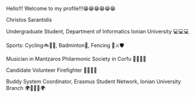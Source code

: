 Hello!!! Welcome to my profile!!!😁😁😁😁😁😁

Christos Sarantidis

Undergraduate Student, Department of Informatics Ionian University  💻💻💻

Sports: Cycling🚲🚵‍♂️, Badminton🏸, Fencing 🤺⚔🛡

Musician in Mantzaros Philarmonic Society in Corfu 📯🎼🎵🥁

Candidate Volunteer Firefighter 👨‍🚒🚒🧯

Buddy System Coordinator, Erasmus Student Network, Ionian University Branch 🌍🔮🌐🔮🌍
